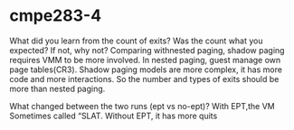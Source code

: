# cmpe283-4


What did you learn from the count of exits? Was the count what you expected? If not, why not?
Comparing withnested paging, shadow paging requires VMM to be more involved. In nested paging, guest manage own page tables(CR3). Shadow paging models are more complex, it has more code and more interactions. So the number and types of exits should be more than nested paging.

What changed between the two runs (ept vs no-ept)?
With EPT,the VM Sometimes called “SLAT. Without EPT, it has more quits
